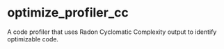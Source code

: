 # optimize_profiler_cc
A code profiler that uses Radon Cyclomatic Complexity output to identify optimizable code.

